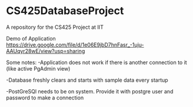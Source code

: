 # CS425DatabaseProject
A repository for the CS425 Project at IIT

Demo of Application
https://drive.google.com/file/d/1e06E9jbD7hnFasr_-1uju-AAUqyr28wE/view?usp=sharing 

Some notes:
-Application does not work if there is another connection to it (like active PgAdmin view)

-Database freshly clears and starts with sample data every startup

-PostGreSQl needs to be on system. Provide it with postgre user and password to make a connection


